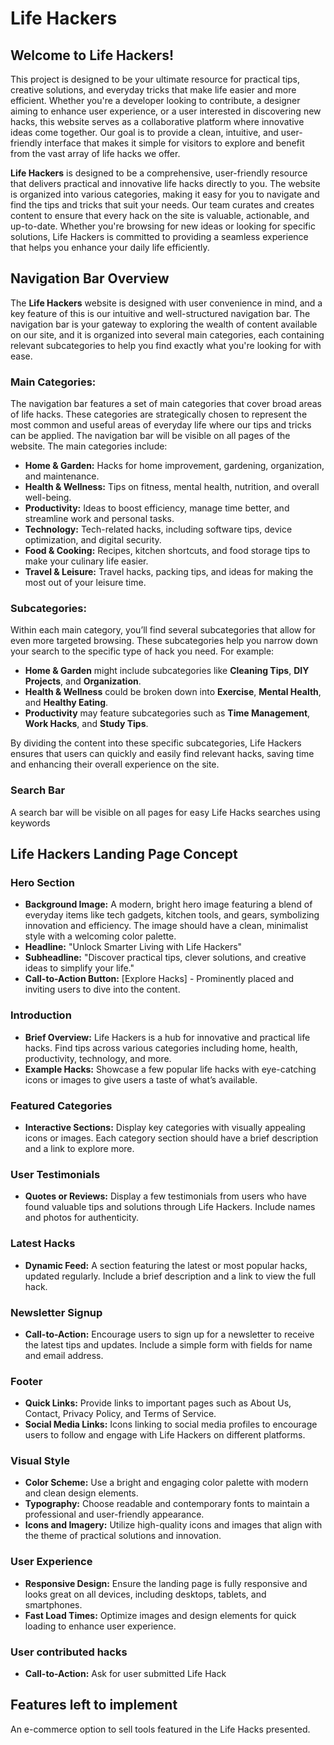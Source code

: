 # Life Hackers
## Welcome to Life Hackers!
This project is designed to be your ultimate resource for practical tips, creative solutions, and everyday tricks that make life easier and more efficient. Whether you're a developer looking to contribute, a designer aiming to enhance user experience, or a user interested in discovering new hacks, this website serves as a collaborative platform where innovative ideas come together. Our goal is to provide a clean, intuitive, and user-friendly interface that makes it simple for visitors to explore and benefit from the vast array of life hacks we offer.

**Life Hackers** is designed to be a comprehensive, user-friendly resource that delivers practical and innovative life hacks directly to you. The website is organized into various categories, making it easy for you to navigate and find the tips and tricks that suit your needs. Our team curates and creates content to ensure that every hack on the site is valuable, actionable, and up-to-date. Whether you're browsing for new ideas or looking for specific solutions, Life Hackers is committed to providing a seamless experience that helps you enhance your daily life efficiently.

## Navigation Bar Overview

The **Life Hackers** website is designed with user convenience in mind, and a key feature of this is our intuitive and well-structured navigation bar. The navigation bar is your gateway to exploring the wealth of content available on our site, and it is organized into several main categories, each containing relevant subcategories to help you find exactly what you're looking for with ease.

### Main Categories:
The navigation bar features a set of main categories that cover broad areas of life hacks. These categories are strategically chosen to represent the most common and useful areas of everyday life where our tips and tricks can be applied. The navigation bar will be visible on all pages of the website. The main categories include:

- **Home & Garden:** Hacks for home improvement, gardening, organization, and maintenance.
- **Health & Wellness:** Tips on fitness, mental health, nutrition, and overall well-being.
- **Productivity:** Ideas to boost efficiency, manage time better, and streamline work and personal tasks.
- **Technology:** Tech-related hacks, including software tips, device optimization, and digital security.
- **Food & Cooking:** Recipes, kitchen shortcuts, and food storage tips to make your culinary life easier.
- **Travel & Leisure:** Travel hacks, packing tips, and ideas for making the most out of your leisure time.

### Subcategories:
Within each main category, you’ll find several subcategories that allow for even more targeted browsing. These subcategories help you narrow down your search to the specific type of hack you need. For example:

- **Home & Garden** might include subcategories like **Cleaning Tips**, **DIY Projects**, and **Organization**.
- **Health & Wellness** could be broken down into **Exercise**, **Mental Health**, and **Healthy Eating**.
- **Productivity** may feature subcategories such as **Time Management**, **Work Hacks**, and **Study Tips**.

By dividing the content into these specific subcategories, Life Hackers ensures that users can quickly and easily find relevant hacks, saving time and enhancing their overall experience on the site.

### Search Bar ###
A search bar will be visible on all pages for easy Life Hacks searches using keywords

## Life Hackers Landing Page Concept

### Hero Section
- **Background Image:** A modern, bright hero image featuring a blend of everyday items like tech gadgets, kitchen tools, and gears, symbolizing innovation and efficiency. The image should have a clean, minimalist style with a welcoming color palette.
- **Headline:** "Unlock Smarter Living with Life Hackers"
- **Subheadline:** "Discover practical tips, clever solutions, and creative ideas to simplify your life."
- **Call-to-Action Button:** [Explore Hacks] - Prominently placed and inviting users to dive into the content.

### Introduction
- **Brief Overview:** Life Hackers is a hub for innovative and practical life hacks. Find tips across various categories including home, health, productivity, technology, and more.
- **Example Hacks:** Showcase a few popular life hacks with eye-catching icons or images to give users a taste of what’s available.

### Featured Categories
- **Interactive Sections:** Display key categories with visually appealing icons or images. Each category section should have a brief description and a link to explore more. 

### User Testimonials
- **Quotes or Reviews:** Display a few testimonials from users who have found valuable tips and solutions through Life Hackers. Include names and photos for authenticity.

### Latest Hacks
- **Dynamic Feed:** A section featuring the latest or most popular hacks, updated regularly. Include a brief description and a link to view the full hack.

### Newsletter Signup
- **Call-to-Action:** Encourage users to sign up for a newsletter to receive the latest tips and updates. Include a simple form with fields for name and email address.

### Footer
- **Quick Links:** Provide links to important pages such as About Us, Contact, Privacy Policy, and Terms of Service.
- **Social Media Links:** Icons linking to social media profiles to encourage users to follow and engage with Life Hackers on different platforms.

### Visual Style
- **Color Scheme:** Use a bright and engaging color palette with modern and clean design elements.
- **Typography:** Choose readable and contemporary fonts to maintain a professional and user-friendly appearance.
- **Icons and Imagery:** Utilize high-quality icons and images that align with the theme of practical solutions and innovation.

### User Experience
- **Responsive Design:** Ensure the landing page is fully responsive and looks great on all devices, including desktops, tablets, and smartphones.
- **Fast Load Times:** Optimize images and design elements for quick loading to enhance user experience.

### User contributed hacks
- **Call-to-Action:** Ask for user submitted Life Hack

## Features left to implement
An e-commerce option to sell tools featured in the Life Hacks presented.